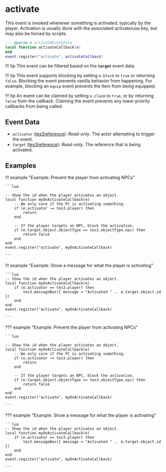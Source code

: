 # activate

This event is invoked whenever something is activated, typically by the player. Activation is usually done with the associated activate/use key, but may also be forced by scripts.

```lua
--- @param e activateEventData
local function activateCallback(e)
end
event.register("activate", activateCallback)
```

!!! tip
	This event can be filtered based on the **`target`** event data.

!!! tip
	This event supports blocking by setting `e.block` to `true` or returning `false`. Blocking the event prevents vanilla behavior from happening. For example, blocking an `equip` event prevents the item from being equipped.

!!! tip
	An event can be claimed by setting `e.claim` to `true`, or by returning `false` from the callback. Claiming the event prevents any lower priority callbacks from being called.

## Event Data

* `activator` ([tes3reference](../../types/tes3reference)): *Read-only*. The actor attempting to trigger the event.
* `target` ([tes3reference](../../types/tes3reference)): *Read-only*. The reference that is being activated.

## Examples

!!! example "Example: Prevent the player from activating NPCs"

	```lua
	
	-- Show the id when the player activates an object.
	local function myOnActivateCallback(e)
		-- We only care if the PC is activating something.
		if (e.activator ~= tes3.player) then
			return
		end
	
		-- If the player targets an NPC, block the activation.
		if (e.target.object.objectType == tes3.objectType.npc) then
			return false
		end
	end
	event.register("activate", myOnActivateCallback)

	```

!!! example "Example: Show a message for what the player is activating"

	```lua
	-- Show the id when the player activates an object.
	local function myOnActivateCallback(e)
		if (e.activator == tes3.player) then
			tes3.messageBox({ message = "Activated " .. e.target.object.id })
		end
	end
	event.register("activate", myOnActivateCallback)

	```

??? example "Example: Prevent the player from activating NPCs"

	```lua
	
	-- Show the id when the player activates an object.
	local function myOnActivateCallback(e)
		-- We only care if the PC is activating something.
		if (e.activator ~= tes3.player) then
			return
		end
	
		-- If the player targets an NPC, block the activation.
		if (e.target.object.objectType == tes3.objectType.npc) then
			return false
		end
	end
	event.register("activate", myOnActivateCallback)

	```

??? example "Example: Show a message for what the player is activating"

	```lua
	-- Show the id when the player activates an object.
	local function myOnActivateCallback(e)
		if (e.activator == tes3.player) then
			tes3.messageBox({ message = "Activated " .. e.target.object.id })
		end
	end
	event.register("activate", myOnActivateCallback)

	```

